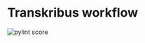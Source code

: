 Transkribus workflow
====================
![pylint score](https://mperlet.github.io/pybadge/badges/8.99.svg)
